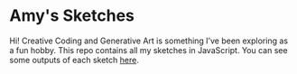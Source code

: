 # Amy's Sketches 

Hi! 
Creative Coding and Generative Art is something I’ve been exploring as a fun hobby. This repo contains all my sketches in JavaScript. You can see some outputs of each sketch [here](https://github.com/amycardoso/sketches/tree/main/output).
